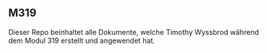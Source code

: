 ## M319

Dieser Repo beinhaltet alle Dokumente, welche Timothy Wyssbrod während dem Modul 319 erstellt und angewendet hat.
